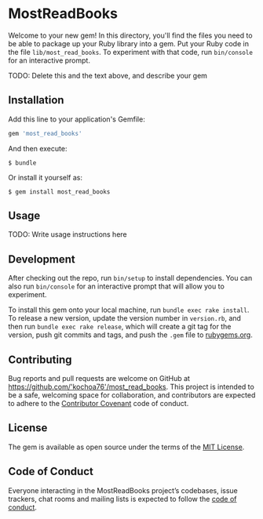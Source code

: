 # MostReadBooks

Welcome to your new gem! In this directory, you'll find the files you need to be able to package up your Ruby library into a gem. Put your Ruby code in the file `lib/most_read_books`. To experiment with that code, run `bin/console` for an interactive prompt.

TODO: Delete this and the text above, and describe your gem

## Installation

Add this line to your application's Gemfile:

```ruby
gem 'most_read_books'
```

And then execute:

    $ bundle

Or install it yourself as:

    $ gem install most_read_books

## Usage

TODO: Write usage instructions here

## Development

After checking out the repo, run `bin/setup` to install dependencies. You can also run `bin/console` for an interactive prompt that will allow you to experiment.

To install this gem onto your local machine, run `bundle exec rake install`. To release a new version, update the version number in `version.rb`, and then run `bundle exec rake release`, which will create a git tag for the version, push git commits and tags, and push the `.gem` file to [rubygems.org](https://rubygems.org).

## Contributing

Bug reports and pull requests are welcome on GitHub at https://github.com/'kochoa76'/most_read_books. This project is intended to be a safe, welcoming space for collaboration, and contributors are expected to adhere to the [Contributor Covenant](http://contributor-covenant.org) code of conduct.

## License

The gem is available as open source under the terms of the [MIT License](https://opensource.org/licenses/MIT).

## Code of Conduct

Everyone interacting in the MostReadBooks project’s codebases, issue trackers, chat rooms and mailing lists is expected to follow the [code of conduct](https://github.com/'kochoa76'/most_read_books/blob/master/CODE_OF_CONDUCT.md).
